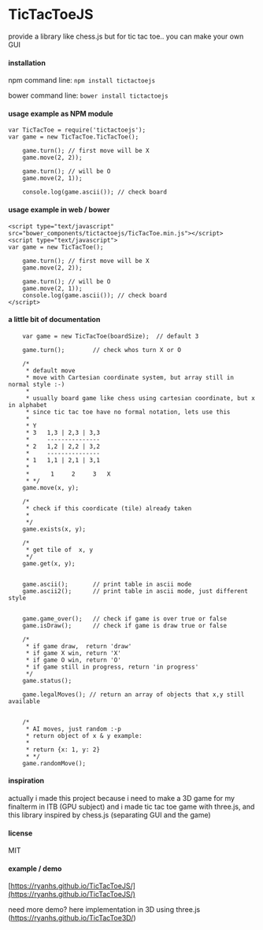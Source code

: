 # TicTacToeJS
provide a library like chess.js but for tic tac toe.. you can make your own GUI

#### installation

npm command line:
	```
	npm install tictactoejs
	```

bower command line:
	```
	bower install tictactoejs
	```


#### usage example as NPM module
```
var TicTacToe = require('tictactoejs');
var game = new TicTacToe.TicTacToe();

	game.turn(); // first move will be X
	game.move(2, 2));
	
	game.turn(); // will be O
	game.move(2, 1));
	
	console.log(game.ascii()); // check board
```

#### usage example in web / bower
```
<script type="text/javascript" src="bower_components/tictactoejs/TicTacToe.min.js"></script>
<script type="text/javascript">
var game = new TicTacToe();

	game.turn(); // first move will be X
	game.move(2, 2));
	
	game.turn(); // will be O
	game.move(2, 1));
	console.log(game.ascii()); // check board
</script>
```


#### a little bit of documentation
```
	var game = new TicTacToe(boardSize);  // default 3
	
	game.turn();		// check whos turn X or O
	
	/*
	 * default move
	 * move with Cartesian coordinate system, but array still in normal style :-)
	 * 
	 * usually board game like chess using cartesian coordinate, but x in alphabet
	 * since tic tac toe have no formal notation, lets use this
	 * 
	 * Y
	 * 3   1,3 | 2,3 | 3,3
	 *     ---------------
	 * 2   1,2 | 2,2 | 3,2
	 *     ---------------
	 * 1   1,1 | 2,1 | 3,1
	 *
	 *      1     2     3	X	
	 * */
	game.move(x, y);
	
	/*
	 * check if this coordicate (tile) already taken
	 * 
	 */
	game.exists(x, y);
	
	/*
	 * get tile of  x, y
	 */
	game.get(x, y);
	
	
	game.ascii();		// print table in ascii mode
	game.ascii2();		// print table in ascii mode, just different style
	
	
	game.game_over();	// check if game is over true or false
	game.isDraw();		// check if game is draw true or false
	
	/*
	 * if game draw,  return 'draw'
	 * if game X win, return 'X'
	 * if game O win, return 'O'
	 * if game still in progress, return 'in progress'
	 */
	game.status();
	
	game.legalMoves(); // return an array of objects that x,y still available
	
	
	/*
	 * AI moves, just random :-p
	 * return object of x & y example: 
	 *
	 * return {x: 1, y: 2}
	 * */
	game.randomMove();
```





#### inspiration
actually i made this project because i need to make a 3D game for my finalterm in ITB (GPU subject)
and i made tic tac toe game with three.js,
and this library inspired by chess.js (separating GUI and the game)


#### license
MIT


#### example / demo
[https://ryanhs.github.io/TicTacToeJS/](https://ryanhs.github.io/TicTacToeJS/)

need more demo?
here implementation in 3D using three.js (https://ryanhs.github.io/TicTacToe3D/)

